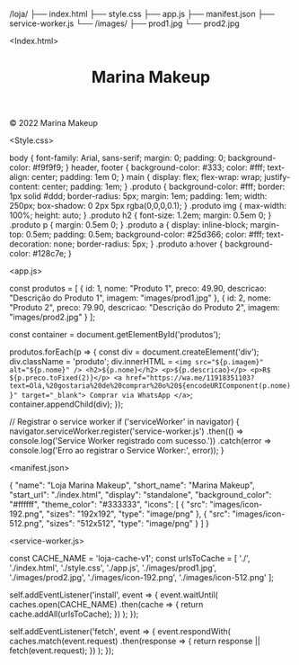 /loja/
├── index.html
├── style.css
├── app.js
├── manifest.json
├── service-worker.js
└── /images/
    ├── prod1.jpg
    └── prod2.jpg

<Index.html>

<HTML>

<!DOCTYPE html>
<html lang="pt-BR">
<head>
  <meta charset="UTF-8" />
  <meta name="viewport" content="width=device-width, initial-scale=1.0" />
  <title>Minha Loja Offline</title>
  <link rel="stylesheet" href="style.css" />
  <link rel="manifest" href="manifest.json" />
  <meta name="theme-color" content="#ffffff" />
</head>
<body>
  <header>
    <h1>Marina Makeup</h1>
  </header>
  <main id="produtos"></main>
  <footer>
    <p>&copy; 2022 Marina Makeup</p>
  </footer>
  <script src="app.js"></script>
</body>
</html>

<Style.css>

<css>

body {
  font-family: Arial, sans-serif;
  margin: 0;
  padding: 0;
  background-color: #f9f9f9;
}
header, footer {
  background-color: #333;
  color: #fff;
  text-align: center;
  padding: 1em 0;
}
main {
  display: flex;
  flex-wrap: wrap;
  justify-content: center;
  padding: 1em;
}
.produto {
  background-color: #fff;
  border: 1px solid #ddd;
  border-radius: 5px;
  margin: 1em;
  padding: 1em;
  width: 250px;
  box-shadow: 0 2px 5px rgba(0,0,0,0.1);
}
.produto img {
  max-width: 100%;
  height: auto;
}
.produto h2 {
  font-size: 1.2em;
  margin: 0.5em 0;
}
.produto p {
  margin: 0.5em 0;
}
.produto a {
  display: inline-block;
  margin-top: 0.5em;
  padding: 0.5em;
  background-color: #25d366;
  color: #fff;
  text-decoration: none;
  border-radius: 5px;
}
.produto a:hover {
  background-color: #128c7e;
}


<app.js>

<javascript>

const produtos = [
  {
    id: 1,
    nome: "Produto 1",
    preco: 49.90,
    descricao: "Descrição do Produto 1",
    imagem: "images/prod1.jpg"
  },
  {
    id: 2,
    nome: "Produto 2",
    preco: 79.90,
    descricao: "Descrição do Produto 2",
    imagem: "images/prod2.jpg"
  }
];

const container = document.getElementById('produtos');

produtos.forEach(p => {
  const div = document.createElement('div');
  div.className = 'produto';
  div.innerHTML = `
    <img src="${p.imagem}" alt="${p.nome}" />
    <h2>${p.nome}</h2>
    <p>${p.descricao}</p>
    <p>R$ ${p.preco.toFixed(2)}</p>
    <a href="https://wa.me/11918351103?text=Olá,%20gostaria%20de%20comprar%20o%20${encodeURIComponent(p.nome)}" target="_blank">
      Comprar via WhatsApp
    </a>
  `;
  container.appendChild(div);
});

// Registrar o service worker
if ('serviceWorker' in navigator) {
  navigator.serviceWorker.register('service-worker.js')
    .then(() => console.log('Service Worker registrado com sucesso.'))
    .catch(error => console.log('Erro ao registrar o Service Worker:', error));
}

<manifest.json>


<JSON>

{
  "name": "Loja Marina Makeup",
  "short_name": "Marina Makeup",
  "start_url": "./index.html",
  "display": "standalone",
  "background_color": "#ffffff",
  "theme_color": "#333333",
  "icons": [
    {
      "src": "images/icon-192.png",
      "sizes": "192x192",
      "type": "image/png"
    },
    {
      "src": "images/icon-512.png",
      "sizes": "512x512",
      "type": "image/png"
    }
  ]
}


<service-worker.js>

const CACHE_NAME = 'loja-cache-v1';
const urlsToCache = [
  './',
  './index.html',
  './style.css',
  './app.js',
  './images/prod1.jpg',
  './images/prod2.jpg',
  './images/icon-192.png',
  './images/icon-512.png'
];

self.addEventListener('install', event => {
  event.waitUntil(
    caches.open(CACHE_NAME)
      .then(cache => {
        return cache.addAll(urlsToCache);
      })
  );
});

self.addEventListener('fetch', event => {
  event.respondWith(
    caches.match(event.request)
      .then(response => {
        return response || fetch(event.request);
      })
  );
});